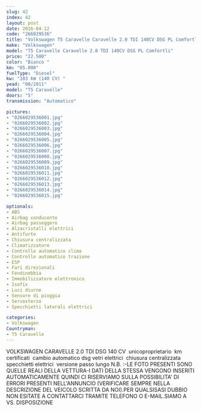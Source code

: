 ```yaml
---
slug: 42
index: 42
layout: post
date: 2016-04-12
code: "266029536"
title: "Volkswagen T5 Caravelle Caravelle 2.0 TDI 140CV DSG PL Comfortli"
make: "Volkswagen"
model: "T5 Caravelle Caravelle 2.0 TDI 140CV DSG PL Comfortli"
price: "22.500"
color: "Bianco "
km: "85.000"
fuelType: "Diesel"
kw: "103 kW (140 CV) "
yead: "08/2011"
model: "T5 Caravelle"
doors: "5"
transmission: "Automatico"

pictures:
- "0266029536001.jpg"
- "0266029536002.jpg"
- "0266029536003.jpg"
- "0266029536004.jpg"
- "0266029536005.jpg"
- "0266029536006.jpg"
- "0266029536007.jpg"
- "0266029536008.jpg"
- "0266029536009.jpg"
- "0266029536010.jpg"
- "0266029536011.jpg"
- "0266029536012.jpg"
- "0266029536013.jpg"
- "0266029536014.jpg"
- "0266029536015.jpg"

optionals:
- ABS
- Airbag conducente
- Airbag passeggero
- Alzacristalli elettrici
- Antifurto
- Chiusura centralizzata
- Climatizzatore
- Controllo automatico clima
- Controllo automatico trazione
- ESP
- Fari direzionali
- Fendinebbia
- Immobilizzatore elettronico
- Isofix
- Luci diurne
- Sensore di pioggia
- Servosterzo
- Specchietti laterali elettrici

categories:
- Volkswagen
Countryman:
- T5 Caravelle
---
```

VOLKSWAGEN CARAVELLE 2.0 TDI DSG 140 CV  unicoproprietario  km certificati  cambio automatico dsg vetri elettrici  chiusura centralizzata specchietti elettrici  versione passo lungo N.B. :-LE FOTO PRESENTI SONO QUELLE REALI DELLA VETTURA-I DATI DELLA STESSA VENGONO INSERITI AUTOMATICAMENTE QUINDI CI RISERVIAMO SULLA POSSIBILITA' DI ERRORI PRESENTI NELL'ANNUNCIO (VERIFICARE SEMPRE NELLA DESCRIZIONE DEL VEICOLO SCRITTA DA NOI).PER QUALSISASI DUBBIO NON ESITATE A CONTATTARCI TRAMITE TELEFONO O E-MAIL.SIAMO A VS. DISPOSIZIONE
